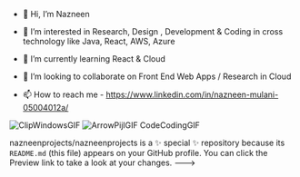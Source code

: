 - 👋 Hi, I’m Nazneen 

- 👀 I’m interested in Research, Design , Development & Coding in cross technology like Java, React, AWS, Azure
- 🌱 I’m currently learning React & Cloud 
- 💞️ I’m looking to collaborate on Front End Web Apps / Research in Cloud
- 📫 How to reach me - https://www.linkedin.com/in/nazneen-mulani-05004012a/

![ClipWindowsGIF](https://user-images.githubusercontent.com/50543241/165708340-7401d8c4-0252-4caf-9791-41a780b51fde.gif)  ![![ArrowPijlGIF](https://user-images.githubusercontent.com/50543241/165708811-20ecd069-b0b4-4363-940b-0364cee163b4.gif)
CodeCodingGIF](https://user-images.githubusercontent.com/50543241/165708510-5c46988b-0c75-4637-929d-a61bb8e5ae74.gif)



nazneenprojects/nazneenprojects is a ✨ special ✨ repository because its `README.md` (this file) appears on your GitHub profile.
You can click the Preview link to take a look at your changes.
--->
